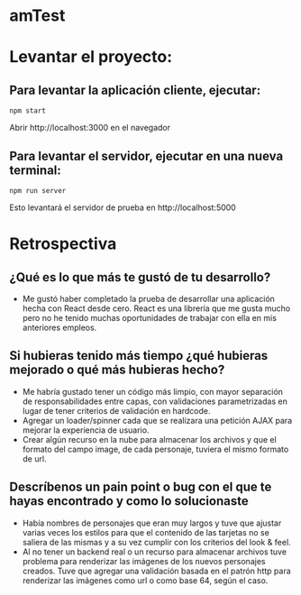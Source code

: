 # amTest

# Levantar el proyecto:

## Para levantar la aplicación cliente, ejecutar:
```
npm start
```
Abrir http://localhost:3000 en el navegador

## Para levantar el servidor, ejecutar en una nueva terminal:
```
npm run server
```
Esto levantará el servidor de prueba en  http://localhost:5000
# Retrospectiva
## ¿Qué es lo que más te gustó de tu desarrollo?
- Me gustó haber completado la prueba de desarrollar una aplicación hecha con React desde cero. React es una librería que me gusta mucho pero no he tenido muchas oportunidades de trabajar con ella en mis anteriores empleos.
## Si hubieras tenido más tiempo ¿qué hubieras mejorado o qué más hubieras hecho?
- Me habría gustado tener un código más limpio, con mayor separación de responsabilidades entre capas, con validaciones parametrizadas en lugar de tener criterios de validación en hardcode.
- Agregar un loader/spinner cada que se realizara una petición AJAX para mejorar la experiencia de usuario.
- Crear algún recurso en la nube para almacenar los archivos y que el formato del campo image, de cada personaje, tuviera el mismo formato de url.
## Descríbenos un pain point o bug con el que te hayas encontrado y como lo solucionaste
- Había nombres de personajes que eran muy largos y tuve que ajustar varias veces los estilos para que el contenido de las tarjetas no se saliera de las mismas y a su vez cumplir con los criterios del look & feel.
- Al no tener un backend real o un recurso para almacenar archivos tuve problema para renderizar las imágenes de los nuevos personajes creados. Tuve que agregar una validación basada en el patrón http para renderizar las imágenes como url o como base 64, según el caso.
